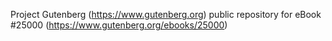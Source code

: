 Project Gutenberg (https://www.gutenberg.org) public repository for eBook #25000 (https://www.gutenberg.org/ebooks/25000)

